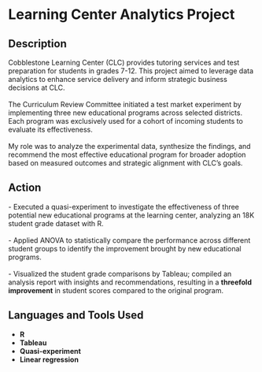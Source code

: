 # Learning Center Analytics Project

<h2>Description</h2>
Cobblestone Learning Center (CLC) provides tutoring services and test preparation for students in grades 7-12. This project aimed to leverage data analytics to enhance service delivery and inform strategic business decisions at CLC.
<br />
<br />
The Curriculum Review Committee initiated a test market experiment by implementing three new educational programs across selected districts. Each program was exclusively used for a cohort of incoming students to evaluate its effectiveness.
<br />
<br />
My role was to analyze the experimental data, synthesize the findings, and recommend the most effective educational program for broader adoption based on measured outcomes and strategic alignment with CLC’s goals.
<br />


<h2>Action </h2>
- Executed a quasi-experiment to investigate the effectiveness of three potential new educational programs at the learning center, analyzing an 18K student grade dataset with R.
<br />
<br />
- Applied ANOVA to statistically compare the performance across different student groups to identify the improvement brought by new educational programs.
<br />
<br />
- Visualized the student grade comparisons by Tableau; compiled an analysis report with insights and recommendations, resulting in a <b>threefold improvement</b> in student scores compared to the original program.


<h2>Languages and Tools Used</h2>

- <b>R</b> 
- <b>Tableau</b>
- <b>Quasi-experiment</b>
- <b>Linear regression</b>


